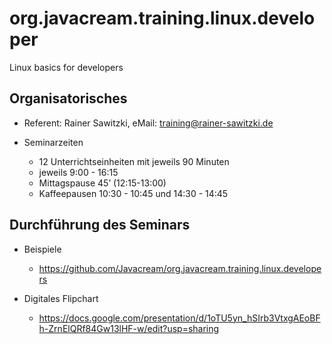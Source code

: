 # org.javacream.training.linux.developer
Linux basics for developers

## Organisatorisches

* Referent: Rainer Sawitzki, eMail: training@rainer-sawitzki.de

* Seminarzeiten
  * 12 Unterrichtseinheiten mit jeweils 90 Minuten
  * jeweils 9:00 - 16:15
  * Mittagspause 45’ (12:15-13:00)
  * Kaffeepausen 10:30 - 10:45 und 14:30 - 14:45


## Durchführung des Seminars

* Beispiele
  * https://github.com/Javacream/org.javacream.training.linux.developers

* Digitales Flipchart
  * https://docs.google.com/presentation/d/1oTU5yn_hSIrb3VtxgAEoBFh-ZrnElQRf84Gw13lHF-w/edit?usp=sharing